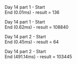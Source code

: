Day 14 part 1 - Start\
End (0.01ms) - result = 136

Day 14 part 1 - Start\
End (0.62ms) - result = 108840

Day 14 part 2 - Start\
End (0.45ms) - result = 64

Day 14 part 2 - Start\
End (491.14ms) - result = 103445